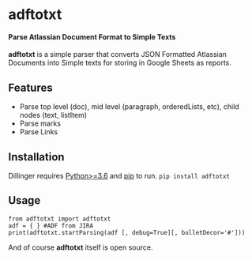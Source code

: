 # adftotxt
#### Parse Atlassian Document Format to Simple Texts

**adftotxt** is a simple parser that converts JSON Formatted Atlassian Documents into Simple texts for storing in Google Sheets as reports.

## Features
- Parse top level (doc), mid level (paragraph, orderedLists, etc), child nodes (text, listItem)
- Parse marks
- Parse Links

## Installation
Dillinger requires [Python>=3.6](https://nodejs.org/) and [pip](https://pip.pypa.io/en/stable/) to run.
`pip install adftotxt`

## Usage
```
from adftotxt import adftotxt
adf = { } #ADF from JIRA
print(adftotxt.startParsing(adf [, debug=True][, bulletDecor='#']))
```

And of course **adftotxt** itself is open source.
